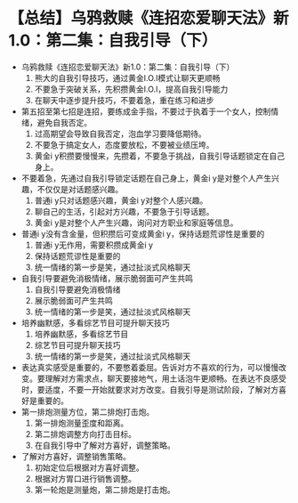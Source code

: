 # 【总结】乌鸦救赎《连招恋爱聊天法》新1.0：第二集：自我引导（下）

-   乌鸦救赎《连招恋爱聊天法》新1.0：第二集：自我引导（下）
    1.  熊大的自我引导技巧，通过黄金I.O.I模式让聊天更顺畅
    2.  不要急于突破关系，先积攒黄金I.O.I，提高自我引导能力
    3.  在聊天中逐步提升技巧，不要着急，重在练习和进步
-   第五招至第七招是连招，要练成金手指，不要过于执着于一个女人，控制情绪，避免自我否定。
    1.  过高期望会导致自我否定，泡血学习要降低期待。
    2.  不要急于搞定女人，态度要放松，不要被业绩压垮。
    3.  黄金i y积攒要慢慢来，先攒着，不要急于挑战，自我引导话题锁定在自己身上。
-   不要着急，先通过自我引导锁定话题在自己身上，黄金i y是对整个人产生兴趣，不仅仅是对话题感兴趣。
    1.  普通i y只对话题感兴趣，黄金i y对整个人感兴趣。
    2.  聊自己的生活，引起对方兴趣，不要急于引导话题。
    3.  黄金i y是对整个人产生兴趣，询问对方职业和家庭等信息。
-   普通i y没有含金量，但积攒后可变成黄金i y，保持话题荒谬性是重要的
    1.  普通i y无作用，需要积攒成黄金i y
    2.  保持话题荒谬性是重要的
    3.  统一情绪的第一步是笑，通过扯淡式风格聊天
-   自我引导要避免消极情绪，展示脆弱面可产生共鸣
    1.  自我引导要避免消极情绪
    2.  展示脆弱面可产生共鸣
    3.  统一情绪的第一步是笑，通过扯淡式风格聊天
-   培养幽默感，多看综艺节目可提升聊天技巧
    1.  培养幽默感，多看综艺节目
    2.  综艺节目可提升聊天技巧
    3.  统一情绪的第一步是笑，通过扯淡式风格聊天
-   表达真实感受是重要的，不要憋着委屈。告诉对方不喜欢的行为，可以慢慢改变。要理解对方需求点，聊天要接地气，用土话泡牛更顺畅。在表达不良感受时，要适度，不要一开始就要求对方改变。自我引导是测试阶段，了解对方喜好是重要的。
-   第一排炮测量方位，第二排炮打击炮。
    1.  第一排炮测量歪度和距离。
    2.  第二排炮调整方向打击目标。
    3.  在自我引导中了解对方喜好，调整策略。
-   了解对方喜好，调整销售策略。
    1.  初始定位后根据对方喜好调整。
    2.  根据对方胃口进行销售调整。
    3.  第一轮炮是测量炮，第二排炮是打击炮。